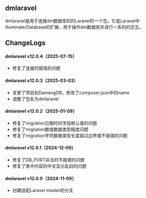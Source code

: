 ## dmlaravel

​       dmlaravel是用于连接dm数据库的的Laravel的一个包，它是Laravel中illuminate/Database的扩展，用于操作dm数据库并进行一系列的交互。

## ChangeLogs

#### dmlaravel v12.0.4（2025-07-15）

- 修复了连接时报错的问题

#### dmlaravel v12.0.3（2025-03-03）

- 变更了项目到DamengDB，修改了composer.json中的name
- 调整了包名为dmlaravel

#### dmlaravel v12.0.2（2025-01-09）

- 修复了migration日期时间字段默认值的问题
- 修复了migration数值数据类型精度问题
- 修复了migration字符数据类型长度超过边界值不报错的问题
#### dmlaravel v12.0.1（2024-12-09）
- 修复了DB_PORT非法时不报错的问题
- 修复了表中内容的中文显示乱码的问题
#### dmlaravel v12.0.0（2024-11-09）
- 创建适配Laravel master的分支
